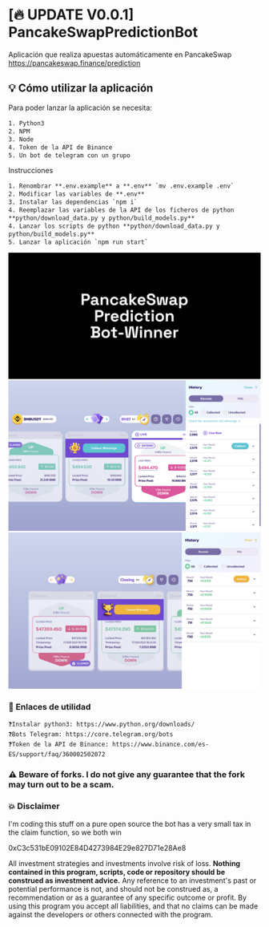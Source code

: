 # [🔥 UPDATE V0.0.1] PancakeSwapPredictionBot

Aplicación que realiza apuestas automáticamente en PancakeSwap https://pancakeswap.finance/prediction

## 💡 Cómo utilizar la aplicación

Para poder lanzar la aplicación se necesita:

```
1. Python3
2. NPM
3. Node
4. Token de la API de Binance
5. Un bot de telegram con un grupo
```

Instrucciones

```
1. Renombrar **.env.example** a **.env** `mv .env.example .env`
2. Modificar las variables de **.env**
3. Instalar las dependencias `npm i`
4. Reemplazar las variables de la API de los ficheros de python **python/download_data.py y python/build_models.py**
4. Lanzar los scripts de python **python/download_data.py y python/build_models.py**
5. Lanzar la aplicación `npm run start`
```

![alt PancakeSwap Prediction Bot-Winner](images/ppw-image.png)
![alt PancakeSwap Prediction Bot-Winner Screenshot](images/ppw-image-2.png)
![alt Candle Genie Bot-Winner Screenshot](images/ppw-image-3.png)

### 🔗 Enlaces de utilidad

```
❓Instalar python3: https://www.python.org/downloads/
❓Bots Telegram: https://core.telegram.org/bots
❓Token de la API de Binance: https://www.binance.com/es-ES/support/faq/360002502072
```

### ⚠️ Beware of forks. I do not give any guarantee that the fork may turn out to be a scam.

### 💥 Disclaimer

I'm coding this stuff on a pure open source the bot has a very small tax in the claim function, so we both win

0xC3c531bE09102E84D4273984E29e827D71e28Ae8

All investment strategies and investments involve risk of loss.
**Nothing contained in this program, scripts, code or repository should be construed as investment advice.**
Any reference to an investment's past or potential performance is not, and should not be construed as, a recommendation
or as a guarantee of any specific outcome or profit. By using this program you accept all liabilities, and that no
claims can be made against the developers or others connected with the program.

